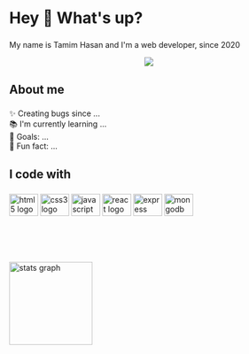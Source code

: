 <h1 align="left">Hey 👋 What's up?</h1>

###

<p align="left">My name is Tamim Hasan and I'm a web developer, since 2020 </p>
<div align="center">
  <img height="auto" src="https://scontent.fdac68-1.fna.fbcdn.net/v/t39.30808-6/320019962_1231655280781787_4872178711854131663_n.jpg?_nc_cat=108&ccb=1-7&_nc_sid=730e14&_nc_eui2=AeHEEhh8YjGGPIQQmLm-qAl8DrOnvJ8QUCwOs6e8nxBQLMe_L3s8UcldZp7bS3w6kAcwjg_qOboKLjLTnkx25BpF&_nc_ohc=_1NvZyVnZEoAX8kr2Aj&_nc_zt=23&_nc_ht=scontent.fdac68-1.fna&oh=00_AfDWetdBr40uRzSZV84zkRPPx9WvBMaIF3iHQtGSYd0_oA&oe=6417464A"  />
</div>

###

<h2 align="left">About me</h2>

###

<p align="left">✨ Creating bugs since ...<br>📚 I'm currently learning ...<br>🎯 Goals: ...<br>🎲 Fun fact: ...</p>

###

<h2 align="left">I code with</h2>

###

<div align="left">
  <img src="https://cdn.jsdelivr.net/gh/devicons/devicon/icons/html5/html5-original.svg" height="40" width="52" alt="html5 logo"  />
  <img src="https://cdn.jsdelivr.net/gh/devicons/devicon/icons/css3/css3-original.svg" height="40" width="52" alt="css3 logo"  />
  <img src="https://cdn.jsdelivr.net/gh/devicons/devicon/icons/javascript/javascript-original.svg" height="40" width="52" alt="javascript logo"  />
  <img src="https://cdn.jsdelivr.net/gh/devicons/devicon/icons/react/react-original.svg" height="40" width="52" alt="react logo"  />
  <img src="https://cdn.jsdelivr.net/gh/devicons/devicon/icons/express/express-original.svg" height="40" width="52" alt="express logo"  />
  <img src="https://cdn.jsdelivr.net/gh/devicons/devicon/icons/mongodb/mongodb-original.svg" height="40" width="52" alt="mongodb logo"  />
</div>

###

<br clear="both">

###

<br clear="both">

<div align="left">
  <img src="https://github-readme-stats.vercel.app/api?hide_title=false&hide_rank=false&show_icons=true&include_all_commits=true&count_private=true&disable_animations=false&theme=merko&locale=en&hide_border=false&username=tamimhasandev" height="150" alt="stats graph"  />
</div>

###
